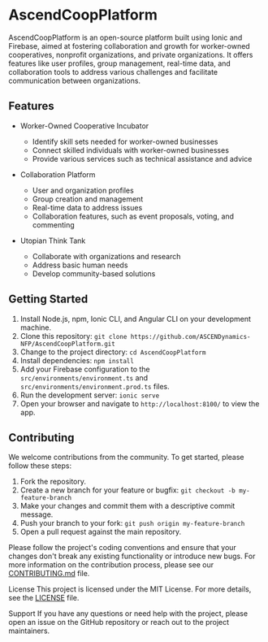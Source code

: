 # AscendCoopPlatform

AscendCoopPlatform is an open-source platform built using Ionic and Firebase, aimed at fostering collaboration and growth for worker-owned cooperatives, nonprofit organizations, and private organizations. It offers features like user profiles, group management, real-time data, and collaboration tools to address various challenges and facilitate communication between organizations.

## Features

- Worker-Owned Cooperative Incubator
  - Identify skill sets needed for worker-owned businesses
  - Connect skilled individuals with worker-owned businesses
  - Provide various services such as technical assistance and advice

- Collaboration Platform
  - User and organization profiles
  - Group creation and management
  - Real-time data to address issues
  - Collaboration features, such as event proposals, voting, and commenting

- Utopian Think Tank
  - Collaborate with organizations and research
  - Address basic human needs
  - Develop community-based solutions

## Getting Started

1. Install Node.js, npm, Ionic CLI, and Angular CLI on your development machine.
2. Clone this repository: `git clone https://github.com/ASCENDynamics-NFP/AscendCoopPlatform.git`
3. Change to the project directory: `cd AscendCoopPlatform`
4. Install dependencies: `npm install`
5. Add your Firebase configuration to the `src/environments/environment.ts` and `src/environments/environment.prod.ts` files.
6. Run the development server: `ionic serve`
7. Open your browser and navigate to `http://localhost:8100/` to view the app.

## Contributing

We welcome contributions from the community. To get started, please follow these steps:

1. Fork the repository.
2. Create a new branch for your feature or bugfix: `git checkout -b my-feature-branch`
3. Make your changes and commit them with a descriptive commit message.
4. Push your branch to your fork: `git push origin my-feature-branch`
5. Open a pull request against the main repository.

Please follow the project's coding conventions and ensure that your changes don't break any existing functionality or introduce new bugs. For more information on the contribution process, please see our [CONTRIBUTING.md](CONTRIBUTING.md) file.

License
This project is licensed under the MIT License. For more details, see the [LICENSE](https://opensource.org/licenses/MIT) file.

Support
If you have any questions or need help with the project, please open an issue on the GitHub repository or reach out to the project maintainers.
